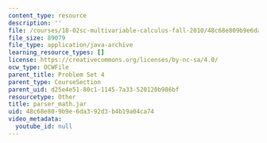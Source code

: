 ```yaml
---
content_type: resource
description: ''
file: /courses/18-02sc-multivariable-calculus-fall-2010/48c68e809b9e6da392d3b4b19a04ca74_parser_math.jar
file_size: 89079
file_type: application/java-archive
learning_resource_types: []
license: https://creativecommons.org/licenses/by-nc-sa/4.0/
ocw_type: OCWFile
parent_title: Problem Set 4
parent_type: CourseSection
parent_uid: d25e4e51-80c1-1145-7a33-520120b986bf
resourcetype: Other
title: parser_math.jar
uid: 48c68e80-9b9e-6da3-92d3-b4b19a04ca74
video_metadata:
  youtube_id: null
---
```


